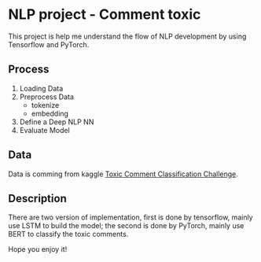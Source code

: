 # NLP project - Comment toxic

This project is help me understand the flow of NLP development by using Tensorflow and PyTorch.

Process
----
1. Loading Data
2. Preprocess Data
    - tokenize
    - embedding
3. Define a Deep NLP NN
4. Evaluate Model

Data
----
Data is comming from kaggle [Toxic Comment Classification Challenge](https://www.kaggle.com/competitions/jigsaw-toxic-comment-classification-challenge/data).


Description
----
There are two version of implementation, first is done by tensorflow, mainly use LSTM to build the model; the second is done by PyTorch, mainly use BERT to classify the toxic comments.

Hope you enjoy it!
